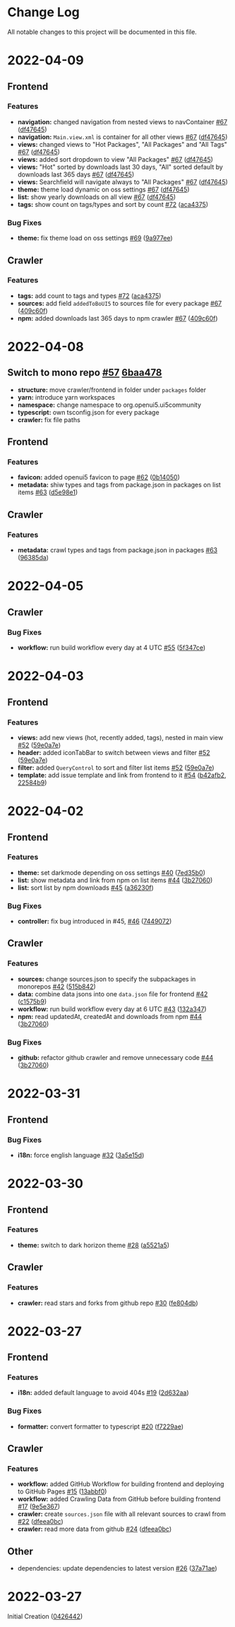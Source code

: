 # Change Log

All notable changes to this project will be documented in this file.

# 2022-04-09

## Frontend

### Features

* **navigation:** changed navigation from nested views to navContainer  [#67](https://github.com/ui5-community/ui5-community.github.io/pull/67) ([df47645](https://github.com/ui5-community/ui5-community.github.io/commit/df4764510f539e49aeea61be4d9cfea2277596f7))
* **navigation:** `Main.view.xml` is container for all other views  [#67](https://github.com/ui5-community/ui5-community.github.io/pull/67) ([df47645](https://github.com/ui5-community/ui5-community.github.io/commit/df4764510f539e49aeea61be4d9cfea2277596f7))
* **views:** changed views to "Hot Packages", "All Packages" and "All Tags"   [#67](https://github.com/ui5-community/ui5-community.github.io/pull/67) ([df47645](https://github.com/ui5-community/ui5-community.github.io/commit/df4764510f539e49aeea61be4d9cfea2277596f7))
* **views:** added sort dropdown to view "All Packages"   [#67](https://github.com/ui5-community/ui5-community.github.io/pull/67) ([df47645](https://github.com/ui5-community/ui5-community.github.io/commit/df4764510f539e49aeea61be4d9cfea2277596f7))
* **views:** "Hot" sorted by downloads last 30 days, "All" sorted default by downloads last 365 days [#67](https://github.com/ui5-community/ui5-community.github.io/pull/67) ([df47645](https://github.com/ui5-community/ui5-community.github.io/commit/df4764510f539e49aeea61be4d9cfea2277596f7))
* **views:** Searchfield will navigate always to "All Packages" [#67](https://github.com/ui5-community/ui5-community.github.io/pull/67) ([df47645](https://github.com/ui5-community/ui5-community.github.io/commit/df4764510f539e49aeea61be4d9cfea2277596f7))
* **theme:** theme load dynamic on oss settings  [#67](https://github.com/ui5-community/ui5-community.github.io/pull/67) ([df47645](https://github.com/ui5-community/ui5-community.github.io/commit/df4764510f539e49aeea61be4d9cfea2277596f7))
* **list:** show yearly downloads on all view  [#67](https://github.com/ui5-community/ui5-community.github.io/pull/67) ([df47645](https://github.com/ui5-community/ui5-community.github.io/commit/df4764510f539e49aeea61be4d9cfea2277596f7))
* **tags:**  show count on tags/types and sort by count [#72](https://github.com/ui5-community/ui5-community.github.io/pull/72) ([aca4375](https://github.com/ui5-community/ui5-community.github.io/commit/aca43758f19b0ac00251df58a40552c47f9950ab))


### Bug Fixes

* **theme:** fix theme load on oss settings  [#69](https://github.com/ui5-community/ui5-community.github.io/pull/69) ([9a977ee](https://github.com/ui5-community/ui5-community.github.io/commit/9a977ee477440625ad016cc6ede19347c421b311))

## Crawler

### Features

* **tags:**  add count to tags and types [#72](https://github.com/ui5-community/ui5-community.github.io/pull/72) ([aca4375](https://github.com/ui5-community/ui5-community.github.io/commit/aca43758f19b0ac00251df58a40552c47f9950ab))
* **sources:**  add field `addedToBoUI5` to sources file for every package [#67](https://github.com/ui5-community/ui5-community.github.io/pull/67) ([409c60f](https://github.com/ui5-community/ui5-community.github.io/commit/409c60f2cc16297e9ccc5ddbcaa4061114c86de2))
* **npm:**  added downloads last 365 days to npm crawler [#67](https://github.com/ui5-community/ui5-community.github.io/pull/67) ([409c60f](https://github.com/ui5-community/ui5-community.github.io/commit/409c60f2cc16297e9ccc5ddbcaa4061114c86de2))


# 2022-04-08

## Switch to mono repo [#57](https://github.com/ui5-community/ui5-community.github.io/pull/57) [6baa478](https://github.com/ui5-community/ui5-community.github.io/commit/6baa47858547d95f5b6445d0bfd3e806396aab17)

* **structure:**  move crawler/frontend in folder under `packages` folder
* **yarn:**  introduce yarn workspaces
* **namespace:**  change namespace to org.openui5.ui5community
* **typescript:**  own tsconfig.json for every package
* **crawler:**  fix file paths

## Frontend

### Features

* **favicon:**  added openui5 favicon to page [#62](https://github.com/ui5-community/ui5-community.github.io/pull/62) ([0b14050](https://github.com/ui5-community/ui5-community.github.io/commit/0b1405027945150959f768f2ef0cdd1c1ff77a3f))
* **metadata:**  shiw types and tags from package.json in packages on list items [#63](https://github.com/ui5-community/ui5-community.github.io/pull/63) ([d5e98e1](https://github.com/ui5-community/ui5-community.github.io/commit/d5e98e1c1efe7fb552c3c91eee4878ed1703cc5e))
## Crawler

### Features

* **metadata:**  crawl types and tags from package.json in packages [#63](https://github.com/ui5-community/ui5-community.github.io/pull/63) ([96385da](https://github.com/ui5-community/ui5-community.github.io/commit/96385da62568ee1827b203778cd62eea2f2051a1))

# 2022-04-05

## Crawler

### Bug Fixes

* **workflow:**  run build workflow every day at 4 UTC [#55](https://github.com/ui5-community/ui5-community.github.io/pull/55) ([5f347ce](https://github.com/ui5-community/ui5-community.github.io/commit/5f347cea4d7dd8437668f8fbffad60d16d6202de))

# 2022-04-03

## Frontend

### Features

* **views:** add new views (hot, recently added, tags), nested in main view [#52](https://github.com/ui5-community/ui5-community.github.io/pull/52) ([59e0a7e](https://github.com/ui5-community/ui5-community.github.io/commit/59e0a7e111504e9ad9a8639b22c669f7168cfe29))
* **header:** added iconTabBar to switch between views and filter [#52](https://github.com/ui5-community/ui5-community.github.io/pull/52) ([59e0a7e](https://github.com/ui5-community/ui5-community.github.io/commit/59e0a7e111504e9ad9a8639b22c669f7168cfe29))
* **filter:** added `QueryControl` to sort and filter list items [#52](https://github.com/ui5-community/ui5-community.github.io/pull/52) ([59e0a7e](https://github.com/ui5-community/ui5-community.github.io/commit/59e0a7e111504e9ad9a8639b22c669f7168cfe29))
* **template:** add issue template and link from frontend to it [#54](https://github.com/ui5-community/ui5-community.github.io/pull/54) ([b42afb2](https://github.com/ui5-community/ui5-community.github.io/commit/b42afb2b5290c0b14def50885840b4e182eaaa7e), [22584b9](https://github.com/ui5-community/ui5-community.github.io/commit/22584b9e58d038882e4a86abec5c4567a7edf3b4))

# 2022-04-02

## Frontend

### Features

* **theme:** set darkmode depending on oss settings [#40](https://github.com/ui5-community/ui5-community.github.io/pull/40) ([7ed35b0](https://github.com/ui5-community/ui5-community.github.io/commit/7ed35b0ed4c0490e5b37a7ccfce6b339bf4d10c8))
* **list:** show metadata and link from npm on list items [#44](https://github.com/ui5-community/ui5-community.github.io/pull/44) ([3b27060](https://github.com/ui5-community/ui5-community.github.io/commit/3b270607d3c86f324186dc3de5b76c7fab8a1048))
* **list:** sort list by npm downloads [#45](https://github.com/ui5-community/ui5-community.github.io/pull/45) ([a36230f](https://github.com/ui5-community/ui5-community.github.io/commit/a36230f5b751ba14a45d10471a6dd5b06b7a3b4c))

### Bug Fixes

* **controller:** fix bug introduced in #45, [#46](https://github.com/ui5-community/ui5-community.github.io/pull/46) ([7449072](https://github.com/ui5-community/ui5-community.github.io/commit/74490727c784e4a313a1c3e686b0abc89c9ada0b))

## Crawler

### Features

* **sources:**  change sources.json to specify the subpackages in monorepos [#42](https://github.com/ui5-community/ui5-community.github.io/pull/42) ([515b842](https://github.com/ui5-community/ui5-community.github.io/commit/515b8428b14634fbcce4f7bc66ec131e7309b148))
* **data:**  combine data jsons into one `data.json` file for frontend [#42](https://github.com/ui5-community/ui5-community.github.io/pull/42) ([c1575b9](https://github.com/ui5-community/ui5-community.github.io/commit/c1575b9b95b9eaf2238d05e3c51a9b214c9f3294))
* **workflow:**  run build workflow every day at 6 UTC [#43](https://github.com/ui5-community/ui5-community.github.io/pull/43) ([132a347](https://github.com/ui5-community/ui5-community.github.io/commit/132a347a925f8f87014dec64fd538cc21a52ed74))
* **npm:**  read updatedAt, createdAt and downloads from npm [#44](https://github.com/ui5-community/ui5-community.github.io/pull/44) ([3b27060](https://github.com/ui5-community/ui5-community.github.io/commit/3b270607d3c86f324186dc3de5b76c7fab8a1048))

### Bug Fixes

* **github:**  refactor github crawler and remove unnecessary code [#44](https://github.com/ui5-community/ui5-community.github.io/pull/44) ([3b27060](https://github.com/ui5-community/ui5-community.github.io/commit/3b270607d3c86f324186dc3de5b76c7fab8a1048))




# 2022-03-31

## Frontend

### Bug Fixes

* **i18n:** force english language [#32](https://github.com/ui5-community/ui5-community.github.io/pull/32) ([3a5e15d](https://github.com/ui5-community/ui5-community.github.io/commit/3a5e15d260ab5f0a1af2cac86a5c77489d004ed0))

# 2022-03-30

## Frontend

### Features

* **theme:** switch to dark horizon theme [#28](https://github.com/ui5-community/ui5-community.github.io/pull/28) ([a5521a5](https://github.com/ui5-community/ui5-community.github.io/commit/a5521a518998e0bda887252e4e137ee2b64c7c2b))

## Crawler

### Features

* **crawler:**  read stars and forks from github repo [#30](https://github.com/ui5-community/ui5-community.github.io/pull/30) ([fe804db](https://github.com/ui5-community/ui5-community.github.io/commit/fe804db86386acc61591fbd77b3ac05cc4d4f6d8))

# 2022-03-27

## Frontend

### Features

* **i18n:** added default language to avoid 404s [#19](https://github.com/ui5-community/ui5-community.github.io/pull/19) ([2d632aa](https://github.com/ui5-community/ui5-community.github.io/commit/2d632aac1f5bf0ef318f71f1f4219a119cd97586))

### Bug Fixes

* **formatter:** convert formatter to typescript [#20](https://github.com/ui5-community/ui5-community.github.io/pull/20) ([f7229ae](https://github.com/ui5-community/ui5-community.github.io/commit/f7229ae89c4d669f6f4b6ffb620ab7fcf1325a7a))

## Crawler

### Features

* **workflow:** added GitHub Workflow for building frontend and deploying to GitHub Pages [#15](https://github.com/ui5-community/ui5-community.github.io/pull/15) ([13abbf0](https://github.com/ui5-community/ui5-community.github.io/commit/13abbf060ba5318b9437c2d13085fc12b3fbdd50))
* **workflow:** added Crawling Data from GitHub before building frontend [#17](https://github.com/ui5-community/ui5-community.github.io/pull/17) ([9e5e367](https://github.com/ui5-community/ui5-community.github.io/commit/9e5e36785eb31fd359a037240351afb5d43beead))
* **crawler:** create `sources.json` file with all relevant sources to crawl from [#22](https://github.com/ui5-community/ui5-community.github.io/pull/22) ([dfeea0bc](https://github.com/ui5-community/ui5-community.github.io/commit/dfeea0bc81cbc5e94892577b731ddfd016fff2a4))
* **crawler:**  read more data from github [#24](https://github.com/ui5-community/ui5-community.github.io/pull/24) ([dfeea0bc](https://github.com/ui5-community/ui5-community.github.io/commit/dfeea0bc81cbc5e94892577b731ddfd016fff2a4))

## Other

* dependencies: update dependencies to latest version [#26](https://github.com/ui5-community/ui5-community.github.io/pull/26) ([37a71ae](https://github.com/ui5-community/ui5-community.github.io/commit/37a71aec02a10f1ef8472505218811860537bc1a))

# 2022-03-27

Initial Creation ([0426442](https://github.com/ui5-community/ui5-community.github.io/commit/0426442f4344ff27c3851dae84a2b7fc0a4a4c5e))